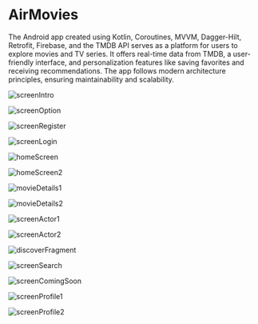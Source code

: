 # AirMovies
The Android app created using Kotlin, Coroutines, MVVM, Dagger-Hilt, Retrofit, Firebase, and the TMDB API serves as a platform for users to explore movies and TV series.
It offers real-time data from TMDB, a user-friendly interface, and personalization features like saving favorites and receiving recommendations.
The app follows modern architecture principles, ensuring maintainability and scalability.

![screenIntro](https://github.com/tarikcacak/AirMovies/assets/113112797/1f2c5775-8d89-4e2e-a7f5-5ccd84dcda4f)

![screenOption](https://github.com/tarikcacak/AirMovies/assets/113112797/8c086418-5aed-4f4b-8b69-260a196ad4f8)

![screenRegister](https://github.com/tarikcacak/AirMovies/assets/113112797/1183ed63-8bc0-4226-8bf5-fc43b83032d1)

![screenLogin](https://github.com/tarikcacak/AirMovies/assets/113112797/0b1e43a3-6577-4f25-af05-921793bb5a5a)

![homeScreen](https://github.com/tarikcacak/AirMovies/assets/113112797/16693fa6-72d6-4d55-8bbb-6838ea32b65b)

![homeScreen2](https://github.com/tarikcacak/AirMovies/assets/113112797/917db80a-5130-469f-b898-d8bef166bd40)

![movieDetails1](https://github.com/tarikcacak/AirMovies/assets/113112797/24658293-2a6a-434b-bdf9-fe89fc2a8aa8)

![movieDetails2](https://github.com/tarikcacak/AirMovies/assets/113112797/f51603cf-33f1-4990-b527-d53f72c27393)

![screenActor1](https://github.com/tarikcacak/AirMovies/assets/113112797/577e9e24-5940-447c-8f71-c9d96af3cc66)

![screenActor2](https://github.com/tarikcacak/AirMovies/assets/113112797/ef2bf88c-80a2-41b2-8316-4b7d058a96c4)

![discoverFragment](https://github.com/tarikcacak/AirMovies/assets/113112797/5158d6f0-4e81-4e3a-9a8f-66268b824e6a)

![screenSearch](https://github.com/tarikcacak/AirMovies/assets/113112797/6349e2db-d9ab-446e-b9e1-e5342fd58c8f)

![screenComingSoon](https://github.com/tarikcacak/AirMovies/assets/113112797/54a617e7-5293-4767-8579-09d66eab4e0d)

![screenProfile1](https://github.com/tarikcacak/AirMovies/assets/113112797/be59cf86-1c74-435f-81a9-e5834f70f136)

![screenProfile2](https://github.com/tarikcacak/AirMovies/assets/113112797/9d8e82aa-a2bf-4f9d-a43a-d673f87bb5fe)
